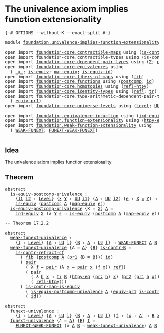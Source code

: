 # The univalence axiom implies function extensionality

<pre class="Agda"><a id="65" class="Symbol">{-#</a> <a id="69" class="Keyword">OPTIONS</a> <a id="77" class="Pragma">--without-K</a> <a id="89" class="Pragma">--exact-split</a> <a id="103" class="Symbol">#-}</a>

<a id="108" class="Keyword">module</a> <a id="115" href="foundation.univalence-implies-function-extensionality.html" class="Module">foundation.univalence-implies-function-extensionality</a> <a id="169" class="Keyword">where</a>

<a id="176" class="Keyword">open</a> <a id="181" class="Keyword">import</a> <a id="188" href="foundation-core.contractible-maps.html" class="Module">foundation-core.contractible-maps</a> <a id="222" class="Keyword">using</a> <a id="228" class="Symbol">(</a><a id="229" href="foundation-core.contractible-maps.html#3850" class="Function">is-contr-map-is-equiv</a><a id="250" class="Symbol">)</a>
<a id="252" class="Keyword">open</a> <a id="257" class="Keyword">import</a> <a id="264" href="foundation-core.contractible-types.html" class="Module">foundation-core.contractible-types</a> <a id="299" class="Keyword">using</a> <a id="305" class="Symbol">(</a><a id="306" href="foundation-core.contractible-types.html#2552" class="Function">is-contr-retract-of</a><a id="325" class="Symbol">)</a>
<a id="327" class="Keyword">open</a> <a id="332" class="Keyword">import</a> <a id="339" href="foundation-core.dependent-pair-types.html" class="Module">foundation-core.dependent-pair-types</a> <a id="376" class="Keyword">using</a> <a id="382" class="Symbol">(</a><a id="383" href="foundation-core.dependent-pair-types.html#502" class="Record">Σ</a><a id="384" class="Symbol">;</a> <a id="386" href="foundation-core.dependent-pair-types.html#575" class="InductiveConstructor">pair</a><a id="390" class="Symbol">;</a> <a id="392" href="foundation-core.dependent-pair-types.html#592" class="Field">pr1</a><a id="395" class="Symbol">;</a> <a id="397" href="foundation-core.dependent-pair-types.html#604" class="Field">pr2</a><a id="400" class="Symbol">)</a>
<a id="402" class="Keyword">open</a> <a id="407" class="Keyword">import</a> <a id="414" href="foundation-core.equivalences.html" class="Module">foundation-core.equivalences</a> <a id="443" class="Keyword">using</a>
  <a id="451" class="Symbol">(</a> <a id="453" href="foundation-core.equivalences.html#1607" class="Function Operator">_≃_</a><a id="456" class="Symbol">;</a> <a id="458" href="foundation-core.equivalences.html#1542" class="Function">is-equiv</a><a id="466" class="Symbol">;</a> <a id="468" href="foundation-core.equivalences.html#1807" class="Function">map-equiv</a><a id="477" class="Symbol">;</a> <a id="479" href="foundation-core.equivalences.html#2309" class="Function">is-equiv-id</a><a id="490" class="Symbol">)</a>
<a id="492" class="Keyword">open</a> <a id="497" class="Keyword">import</a> <a id="504" href="foundation-core.fibers-of-maps.html" class="Module">foundation-core.fibers-of-maps</a> <a id="535" class="Keyword">using</a> <a id="541" class="Symbol">(</a><a id="542" href="foundation-core.fibers-of-maps.html#928" class="Function">fib</a><a id="545" class="Symbol">)</a>
<a id="547" class="Keyword">open</a> <a id="552" class="Keyword">import</a> <a id="559" href="foundation-core.functions.html" class="Module">foundation-core.functions</a> <a id="585" class="Keyword">using</a> <a id="591" class="Symbol">(</a><a id="592" href="foundation-core.functions.html#1106" class="Function">postcomp</a><a id="600" class="Symbol">;</a> <a id="602" href="foundation-core.functions.html#309" class="Function">id</a><a id="604" class="Symbol">)</a>
<a id="606" class="Keyword">open</a> <a id="611" class="Keyword">import</a> <a id="618" href="foundation-core.homotopies.html" class="Module">foundation-core.homotopies</a> <a id="645" class="Keyword">using</a> <a id="651" class="Symbol">(</a><a id="652" href="foundation-core.homotopies.html#632" class="Function">refl-htpy</a><a id="661" class="Symbol">)</a>
<a id="663" class="Keyword">open</a> <a id="668" class="Keyword">import</a> <a id="675" href="foundation-core.identity-types.html" class="Module">foundation-core.identity-types</a> <a id="706" class="Keyword">using</a> <a id="712" class="Symbol">(</a><a id="713" href="foundation-core.identity-types.html#694" class="InductiveConstructor">refl</a><a id="717" class="Symbol">;</a> <a id="719" href="foundation-core.identity-types.html#4584" class="Function">tr</a><a id="721" class="Symbol">)</a>
<a id="723" class="Keyword">open</a> <a id="728" class="Keyword">import</a> <a id="735" href="foundation-core.type-arithmetic-dependent-pair-types.html" class="Module">foundation-core.type-arithmetic-dependent-pair-types</a> <a id="788" class="Keyword">using</a>
  <a id="796" class="Symbol">(</a> <a id="798" href="foundation-core.type-arithmetic-dependent-pair-types.html#4146" class="Function">equiv-pr1</a><a id="807" class="Symbol">)</a>
<a id="809" class="Keyword">open</a> <a id="814" class="Keyword">import</a> <a id="821" href="foundation-core.universe-levels.html" class="Module">foundation-core.universe-levels</a> <a id="853" class="Keyword">using</a> <a id="859" class="Symbol">(</a><a id="860" href="Agda.Primitive.html#597" class="Postulate">Level</a><a id="865" class="Symbol">;</a> <a id="867" href="foundation-core.universe-levels.html#222" class="Primitive">UU</a><a id="869" class="Symbol">)</a>

<a id="872" class="Keyword">open</a> <a id="877" class="Keyword">import</a> <a id="884" href="foundation.equivalence-induction.html" class="Module">foundation.equivalence-induction</a> <a id="917" class="Keyword">using</a> <a id="923" class="Symbol">(</a><a id="924" href="foundation.equivalence-induction.html#803" class="Function">ind-equiv</a><a id="933" class="Symbol">)</a>
<a id="935" class="Keyword">open</a> <a id="940" class="Keyword">import</a> <a id="947" href="foundation.function-extensionality.html" class="Module">foundation.function-extensionality</a> <a id="982" class="Keyword">using</a> <a id="988" class="Symbol">(</a><a id="989" href="foundation.function-extensionality.html#946" class="Function">htpy-eq</a><a id="996" class="Symbol">;</a> <a id="998" href="foundation.function-extensionality.html#1029" class="Function">FUNEXT</a><a id="1004" class="Symbol">)</a>
<a id="1006" class="Keyword">open</a> <a id="1011" class="Keyword">import</a> <a id="1018" href="foundation.weak-function-extensionality.html" class="Module">foundation.weak-function-extensionality</a> <a id="1058" class="Keyword">using</a>
  <a id="1066" class="Symbol">(</a> <a id="1068" href="foundation.weak-function-extensionality.html#2081" class="Function">WEAK-FUNEXT</a><a id="1079" class="Symbol">;</a> <a id="1081" href="foundation.weak-function-extensionality.html#2793" class="Function">FUNEXT-WEAK-FUNEXT</a><a id="1099" class="Symbol">)</a>

</pre>
## Idea

The univalence axiom implies function extensionality

## Theorem

<pre class="Agda"><a id="1190" class="Keyword">abstract</a>
  <a id="is-equiv-postcomp-univalence"></a><a id="1201" href="foundation.univalence-implies-function-extensionality.html#1201" class="Function">is-equiv-postcomp-univalence</a> <a id="1230" class="Symbol">:</a>
    <a id="1236" class="Symbol">{</a><a id="1237" href="foundation.univalence-implies-function-extensionality.html#1237" class="Bound">l1</a> <a id="1240" href="foundation.univalence-implies-function-extensionality.html#1240" class="Bound">l2</a> <a id="1243" class="Symbol">:</a> <a id="1245" href="Agda.Primitive.html#597" class="Postulate">Level</a><a id="1250" class="Symbol">}</a> <a id="1252" class="Symbol">{</a><a id="1253" href="foundation.univalence-implies-function-extensionality.html#1253" class="Bound">X</a> <a id="1255" href="foundation.univalence-implies-function-extensionality.html#1255" class="Bound">Y</a> <a id="1257" class="Symbol">:</a> <a id="1259" href="foundation-core.universe-levels.html#222" class="Primitive">UU</a> <a id="1262" href="foundation.univalence-implies-function-extensionality.html#1237" class="Bound">l1</a><a id="1264" class="Symbol">}</a> <a id="1266" class="Symbol">(</a><a id="1267" href="foundation.univalence-implies-function-extensionality.html#1267" class="Bound">A</a> <a id="1269" class="Symbol">:</a> <a id="1271" href="foundation-core.universe-levels.html#222" class="Primitive">UU</a> <a id="1274" href="foundation.univalence-implies-function-extensionality.html#1240" class="Bound">l2</a><a id="1276" class="Symbol">)</a> <a id="1278" class="Symbol">(</a><a id="1279" href="foundation.univalence-implies-function-extensionality.html#1279" class="Bound">e</a> <a id="1281" class="Symbol">:</a> <a id="1283" href="foundation.univalence-implies-function-extensionality.html#1253" class="Bound">X</a> <a id="1285" href="foundation-core.equivalences.html#1607" class="Function Operator">≃</a> <a id="1287" href="foundation.univalence-implies-function-extensionality.html#1255" class="Bound">Y</a><a id="1288" class="Symbol">)</a> <a id="1290" class="Symbol">→</a>
    <a id="1296" href="foundation-core.equivalences.html#1542" class="Function">is-equiv</a> <a id="1305" class="Symbol">(</a><a id="1306" href="foundation-core.functions.html#1106" class="Function">postcomp</a> <a id="1315" href="foundation.univalence-implies-function-extensionality.html#1267" class="Bound">A</a> <a id="1317" class="Symbol">(</a><a id="1318" href="foundation-core.equivalences.html#1807" class="Function">map-equiv</a> <a id="1328" href="foundation.univalence-implies-function-extensionality.html#1279" class="Bound">e</a><a id="1329" class="Symbol">))</a>
  <a id="1334" href="foundation.univalence-implies-function-extensionality.html#1201" class="Function">is-equiv-postcomp-univalence</a> <a id="1363" class="Symbol">{</a><a id="1364" class="Argument">X</a> <a id="1366" class="Symbol">=</a> <a id="1368" href="foundation.univalence-implies-function-extensionality.html#1368" class="Bound">X</a><a id="1369" class="Symbol">}</a> <a id="1371" href="foundation.univalence-implies-function-extensionality.html#1371" class="Bound">A</a> <a id="1373" class="Symbol">=</a>
    <a id="1379" href="foundation.equivalence-induction.html#803" class="Function">ind-equiv</a> <a id="1389" href="foundation.univalence-implies-function-extensionality.html#1368" class="Bound">X</a> <a id="1391" class="Symbol">(λ</a> <a id="1394" href="foundation.univalence-implies-function-extensionality.html#1394" class="Bound">Y</a> <a id="1396" href="foundation.univalence-implies-function-extensionality.html#1396" class="Bound">e</a> <a id="1398" class="Symbol">→</a> <a id="1400" href="foundation-core.equivalences.html#1542" class="Function">is-equiv</a> <a id="1409" class="Symbol">(</a><a id="1410" href="foundation-core.functions.html#1106" class="Function">postcomp</a> <a id="1419" href="foundation.univalence-implies-function-extensionality.html#1371" class="Bound">A</a> <a id="1421" class="Symbol">(</a><a id="1422" href="foundation-core.equivalences.html#1807" class="Function">map-equiv</a> <a id="1432" href="foundation.univalence-implies-function-extensionality.html#1396" class="Bound">e</a><a id="1433" class="Symbol">)))</a> <a id="1437" href="foundation-core.equivalences.html#2309" class="Function">is-equiv-id</a>

<a id="1450" class="Comment">-- Theorem 17.2.2</a>

<a id="1469" class="Keyword">abstract</a>
  <a id="weak-funext-univalence"></a><a id="1480" href="foundation.univalence-implies-function-extensionality.html#1480" class="Function">weak-funext-univalence</a> <a id="1503" class="Symbol">:</a>
    <a id="1509" class="Symbol">{</a><a id="1510" href="foundation.univalence-implies-function-extensionality.html#1510" class="Bound">l</a> <a id="1512" class="Symbol">:</a> <a id="1514" href="Agda.Primitive.html#597" class="Postulate">Level</a><a id="1519" class="Symbol">}</a> <a id="1521" class="Symbol">{</a><a id="1522" href="foundation.univalence-implies-function-extensionality.html#1522" class="Bound">A</a> <a id="1524" class="Symbol">:</a> <a id="1526" href="foundation-core.universe-levels.html#222" class="Primitive">UU</a> <a id="1529" href="foundation.univalence-implies-function-extensionality.html#1510" class="Bound">l</a><a id="1530" class="Symbol">}</a> <a id="1532" class="Symbol">{</a><a id="1533" href="foundation.univalence-implies-function-extensionality.html#1533" class="Bound">B</a> <a id="1535" class="Symbol">:</a> <a id="1537" href="foundation.univalence-implies-function-extensionality.html#1522" class="Bound">A</a> <a id="1539" class="Symbol">→</a> <a id="1541" href="foundation-core.universe-levels.html#222" class="Primitive">UU</a> <a id="1544" href="foundation.univalence-implies-function-extensionality.html#1510" class="Bound">l</a><a id="1545" class="Symbol">}</a> <a id="1547" class="Symbol">→</a> <a id="1549" href="foundation.weak-function-extensionality.html#2081" class="Function">WEAK-FUNEXT</a> <a id="1561" href="foundation.univalence-implies-function-extensionality.html#1522" class="Bound">A</a> <a id="1563" href="foundation.univalence-implies-function-extensionality.html#1533" class="Bound">B</a>
  <a id="1567" href="foundation.univalence-implies-function-extensionality.html#1480" class="Function">weak-funext-univalence</a> <a id="1590" class="Symbol">{</a><a id="1591" class="Argument">A</a> <a id="1593" class="Symbol">=</a> <a id="1595" href="foundation.univalence-implies-function-extensionality.html#1595" class="Bound">A</a><a id="1596" class="Symbol">}</a> <a id="1598" class="Symbol">{</a><a id="1599" href="foundation.univalence-implies-function-extensionality.html#1599" class="Bound">B</a><a id="1600" class="Symbol">}</a> <a id="1602" href="foundation.univalence-implies-function-extensionality.html#1602" class="Bound">is-contr-B</a> <a id="1613" class="Symbol">=</a>
    <a id="1619" href="foundation-core.contractible-types.html#2552" class="Function">is-contr-retract-of</a>
      <a id="1645" class="Symbol">(</a> <a id="1647" href="foundation-core.fibers-of-maps.html#928" class="Function">fib</a> <a id="1651" class="Symbol">(</a><a id="1652" href="foundation-core.functions.html#1106" class="Function">postcomp</a> <a id="1661" href="foundation.univalence-implies-function-extensionality.html#1595" class="Bound">A</a> <a id="1663" class="Symbol">(</a><a id="1664" href="foundation-core.dependent-pair-types.html#592" class="Field">pr1</a> <a id="1668" class="Symbol">{</a><a id="1669" class="Argument">B</a> <a id="1671" class="Symbol">=</a> <a id="1673" href="foundation.univalence-implies-function-extensionality.html#1599" class="Bound">B</a><a id="1674" class="Symbol">}))</a> <a id="1678" href="foundation-core.functions.html#309" class="Function">id</a><a id="1680" class="Symbol">)</a>
      <a id="1688" class="Symbol">(</a> <a id="1690" href="foundation-core.dependent-pair-types.html#575" class="InductiveConstructor">pair</a>
        <a id="1703" class="Symbol">(</a> <a id="1705" class="Symbol">λ</a> <a id="1707" href="foundation.univalence-implies-function-extensionality.html#1707" class="Bound">f</a> <a id="1709" class="Symbol">→</a> <a id="1711" href="foundation-core.dependent-pair-types.html#575" class="InductiveConstructor">pair</a> <a id="1716" class="Symbol">(λ</a> <a id="1719" href="foundation.univalence-implies-function-extensionality.html#1719" class="Bound">x</a> <a id="1721" class="Symbol">→</a> <a id="1723" href="foundation-core.dependent-pair-types.html#575" class="InductiveConstructor">pair</a> <a id="1728" href="foundation.univalence-implies-function-extensionality.html#1719" class="Bound">x</a> <a id="1730" class="Symbol">(</a><a id="1731" href="foundation.univalence-implies-function-extensionality.html#1707" class="Bound">f</a> <a id="1733" href="foundation.univalence-implies-function-extensionality.html#1719" class="Bound">x</a><a id="1734" class="Symbol">))</a> <a id="1737" href="foundation-core.identity-types.html#694" class="InductiveConstructor">refl</a><a id="1741" class="Symbol">)</a>
        <a id="1751" class="Symbol">(</a> <a id="1753" href="foundation-core.dependent-pair-types.html#575" class="InductiveConstructor">pair</a>
          <a id="1768" class="Symbol">(</a> <a id="1770" class="Symbol">λ</a> <a id="1772" href="foundation.univalence-implies-function-extensionality.html#1772" class="Bound">h</a> <a id="1774" href="foundation.univalence-implies-function-extensionality.html#1774" class="Bound">x</a> <a id="1776" class="Symbol">→</a> <a id="1778" href="foundation-core.identity-types.html#4584" class="Function">tr</a> <a id="1781" href="foundation.univalence-implies-function-extensionality.html#1599" class="Bound">B</a> <a id="1783" class="Symbol">(</a><a id="1784" href="foundation.function-extensionality.html#946" class="Function">htpy-eq</a> <a id="1792" class="Symbol">(</a><a id="1793" href="foundation-core.dependent-pair-types.html#604" class="Field">pr2</a> <a id="1797" href="foundation.univalence-implies-function-extensionality.html#1772" class="Bound">h</a><a id="1798" class="Symbol">)</a> <a id="1800" href="foundation.univalence-implies-function-extensionality.html#1774" class="Bound">x</a><a id="1801" class="Symbol">)</a> <a id="1803" class="Symbol">(</a><a id="1804" href="foundation-core.dependent-pair-types.html#604" class="Field">pr2</a> <a id="1808" class="Symbol">(</a><a id="1809" href="foundation-core.dependent-pair-types.html#592" class="Field">pr1</a> <a id="1813" href="foundation.univalence-implies-function-extensionality.html#1772" class="Bound">h</a> <a id="1815" href="foundation.univalence-implies-function-extensionality.html#1774" class="Bound">x</a><a id="1816" class="Symbol">)))</a>
          <a id="1830" class="Symbol">(</a> <a id="1832" href="foundation-core.homotopies.html#632" class="Function">refl-htpy</a><a id="1841" class="Symbol">)))</a>
      <a id="1851" class="Symbol">(</a> <a id="1853" href="foundation-core.contractible-maps.html#3850" class="Function">is-contr-map-is-equiv</a>
        <a id="1883" class="Symbol">(</a> <a id="1885" href="foundation.univalence-implies-function-extensionality.html#1201" class="Function">is-equiv-postcomp-univalence</a> <a id="1914" href="foundation.univalence-implies-function-extensionality.html#1595" class="Bound">A</a> <a id="1916" class="Symbol">(</a><a id="1917" href="foundation-core.type-arithmetic-dependent-pair-types.html#4146" class="Function">equiv-pr1</a> <a id="1927" href="foundation.univalence-implies-function-extensionality.html#1602" class="Bound">is-contr-B</a><a id="1937" class="Symbol">))</a>
        <a id="1948" class="Symbol">(</a> <a id="1950" href="foundation-core.functions.html#309" class="Function">id</a><a id="1952" class="Symbol">))</a>

<a id="1956" class="Keyword">abstract</a>
  <a id="funext-univalence"></a><a id="1967" href="foundation.univalence-implies-function-extensionality.html#1967" class="Function">funext-univalence</a> <a id="1985" class="Symbol">:</a>
    <a id="1991" class="Symbol">{</a><a id="1992" href="foundation.univalence-implies-function-extensionality.html#1992" class="Bound">l</a> <a id="1994" class="Symbol">:</a> <a id="1996" href="Agda.Primitive.html#597" class="Postulate">Level</a><a id="2001" class="Symbol">}</a> <a id="2003" class="Symbol">{</a><a id="2004" href="foundation.univalence-implies-function-extensionality.html#2004" class="Bound">A</a> <a id="2006" class="Symbol">:</a> <a id="2008" href="foundation-core.universe-levels.html#222" class="Primitive">UU</a> <a id="2011" href="foundation.univalence-implies-function-extensionality.html#1992" class="Bound">l</a><a id="2012" class="Symbol">}</a> <a id="2014" class="Symbol">{</a><a id="2015" href="foundation.univalence-implies-function-extensionality.html#2015" class="Bound">B</a> <a id="2017" class="Symbol">:</a> <a id="2019" href="foundation.univalence-implies-function-extensionality.html#2004" class="Bound">A</a> <a id="2021" class="Symbol">→</a> <a id="2023" href="foundation-core.universe-levels.html#222" class="Primitive">UU</a> <a id="2026" href="foundation.univalence-implies-function-extensionality.html#1992" class="Bound">l</a><a id="2027" class="Symbol">}</a> <a id="2029" class="Symbol">(</a><a id="2030" href="foundation.univalence-implies-function-extensionality.html#2030" class="Bound">f</a> <a id="2032" class="Symbol">:</a> <a id="2034" class="Symbol">(</a><a id="2035" href="foundation.univalence-implies-function-extensionality.html#2035" class="Bound">x</a> <a id="2037" class="Symbol">:</a> <a id="2039" href="foundation.univalence-implies-function-extensionality.html#2004" class="Bound">A</a><a id="2040" class="Symbol">)</a> <a id="2042" class="Symbol">→</a> <a id="2044" href="foundation.univalence-implies-function-extensionality.html#2015" class="Bound">B</a> <a id="2046" href="foundation.univalence-implies-function-extensionality.html#2035" class="Bound">x</a><a id="2047" class="Symbol">)</a> <a id="2049" class="Symbol">→</a> <a id="2051" href="foundation.function-extensionality.html#1029" class="Function">FUNEXT</a> <a id="2058" href="foundation.univalence-implies-function-extensionality.html#2030" class="Bound">f</a>
  <a id="2062" href="foundation.univalence-implies-function-extensionality.html#1967" class="Function">funext-univalence</a> <a id="2080" class="Symbol">{</a><a id="2081" class="Argument">A</a> <a id="2083" class="Symbol">=</a> <a id="2085" href="foundation.univalence-implies-function-extensionality.html#2085" class="Bound">A</a><a id="2086" class="Symbol">}</a> <a id="2088" class="Symbol">{</a><a id="2089" href="foundation.univalence-implies-function-extensionality.html#2089" class="Bound">B</a><a id="2090" class="Symbol">}</a> <a id="2092" href="foundation.univalence-implies-function-extensionality.html#2092" class="Bound">f</a> <a id="2094" class="Symbol">=</a>
    <a id="2100" href="foundation.weak-function-extensionality.html#2793" class="Function">FUNEXT-WEAK-FUNEXT</a> <a id="2119" class="Symbol">(λ</a> <a id="2122" href="foundation.univalence-implies-function-extensionality.html#2122" class="Bound">A</a> <a id="2124" href="foundation.univalence-implies-function-extensionality.html#2124" class="Bound">B</a> <a id="2126" class="Symbol">→</a> <a id="2128" href="foundation.univalence-implies-function-extensionality.html#1480" class="Function">weak-funext-univalence</a><a id="2150" class="Symbol">)</a> <a id="2152" href="foundation.univalence-implies-function-extensionality.html#2085" class="Bound">A</a> <a id="2154" href="foundation.univalence-implies-function-extensionality.html#2089" class="Bound">B</a> <a id="2156" href="foundation.univalence-implies-function-extensionality.html#2092" class="Bound">f</a>
</pre>